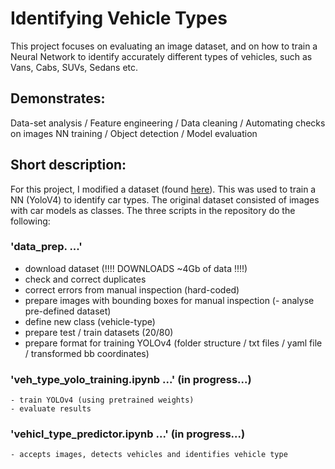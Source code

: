 # Identifying Vehicle Types

This project focuses on evaluating an image dataset, and on how to train a Neural Network to identify accurately different types of vehicles, such as Vans, Cabs, SUVs, Sedans etc.
## Demonstrates:

Data-set analysis / Feature engineering / Data cleaning / Automating checks on images 
NN training / Object detection / Model evaluation 


## Short description:

For this project, I modified a dataset (found [here](https://ai.stanford.edu/~jkrause/cars/car_dataset.html)). This was used to train a NN (YoloV4) to identify car types. The original dataset consisted of images with car models as classes. The three scripts in the repository do the following: 

### 'data_prep. ...'
- download dataset (!!!! DOWNLOADS ~4Gb of data !!!!)
- check and correct duplicates
- correct errors from manual inspection (hard-coded)
- prepare images with bounding boxes for manual inspection
(- analyse pre-defined dataset)
- define new class (vehicle-type)
- prepare test / train datasets (20/80)
- prepare format for training YOLOv4
    (folder structure / txt files / yaml file / transformed bb coordinates)

### 'veh_type_yolo_training.ipynb ...' (in progress...)
    - train YOLOv4 (using pretrained weights)
    - evaluate results

### 'vehicl_type_predictor.ipynb  ...' (in progress...)
    - accepts images, detects vehicles and identifies vehicle type